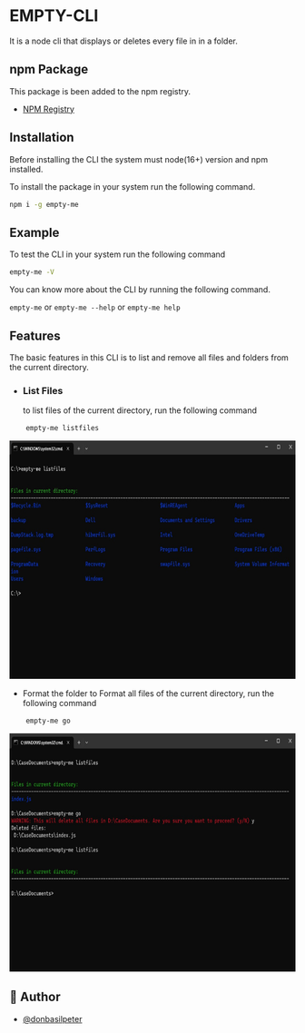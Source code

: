 
# EMPTY-CLI
It is a node cli that displays or deletes every file in in a folder.
## npm Package

This package is been added to the npm registry.
 - [NPM Registry](https://www.npmjs.com/package/empty-me)


## Installation
Before installing the CLI the system must node(16+) version and npm installed.

To install the package in your system run the following command.

```bash
npm i -g empty-me
```


## Example
To test the CLI in your system run the following command

```bash
empty-me -V
```
You can know more about the CLI by running the following command.

`empty-me` or `empty-me --help` or `empty-me help`

## Features

The basic features in this CLI is to list and remove all files and folders from the current directory.

- ### List Files
    to list files of the current directory, run the following command
```bash
    empty-me listfiles
```
<img src="doc/listfiles.png" alt="List of files" width="700" height="420">


- Format the folder
    to Format all files of the current directory, run the following command
```bash
    empty-me go
```
<img src="doc/go.png" alt="List of files" width="700" height="420">



## 🚀 Author

- [@donbasilpeter](https://www.github.com/donbasilpeter)

